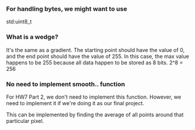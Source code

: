 ### For handling bytes, we might want to use

std:uint8_t

### What is a wedge?

It's the same as a gradient.
The starting point should have the value of 0,
and the end point should have the value of 255.
In this case, the max value happens to be 255 because
all data happen to be stored as 8 bits. 2^8 = 256

### No need to implement smooth.. function

For HW7 Part 2, we don't need to implement this function.
However, we need to implement it if we're doing it as our
final project.

This can be implemented by finding the average of all points
around that particular pixel.
